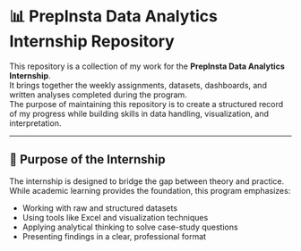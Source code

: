 # 📊 PrepInsta Data Analytics Internship Repository

This repository is a collection of my work for the **PrepInsta Data Analytics Internship**.  
It brings together the weekly assignments, datasets, dashboards, and written analyses completed during the program.  
The purpose of maintaining this repository is to create a structured record of my progress while building skills in data handling, visualization, and interpretation.

---

## 🎯 Purpose of the Internship
The internship is designed to bridge the gap between theory and practice.  
While academic learning provides the foundation, this program emphasizes:
- Working with raw and structured datasets  
- Using tools like Excel and visualization techniques  
- Applying analytical thinking to solve case-study questions  
- Presenting findings in a clear, professional format  
